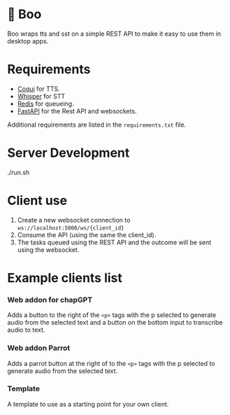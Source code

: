 # 🐯 Boo

Boo wraps tts and sst on a simple REST API to make it easy to use them in desktop apps.

# Requirements

- [Coqui](https://github.com/coqui-ai/TTS) for TTS.
- [Whisper](https://github.com/openai/whisper) for STT
- [Redis](https://redis.io/) for queueing.
- [FastAPI](https://fastapi.tiangolo.com/) for the Rest API and websockets.

Additional requirements are listed in the `requirements.txt` file.

# Server Development

./run.sh

# Client use

1. Create a new websocket connection to `ws://localhost:5000/ws/{client_id}`
2. Consume the API (using the same the client_id).
3. The tasks queued using the REST API and the outcome will be sent using the websocket.

# Example clients list

### Web addon for chapGPT

Adds a button to the right of the `<p>` tags with the p selected to generate audio from the selected text and a button on the bottom input to transcribe audio to text.

### Web addon Parrot

Adds a parrot button at the right of to the `<p>` tags  with the p selected to generate audio from the selected text.

### Template

A template to use as a starting point for your own client.
